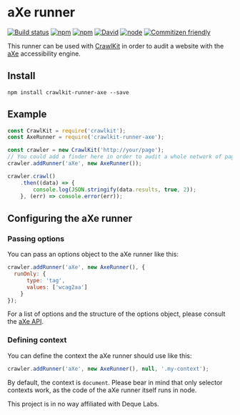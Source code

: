 # aXe runner
[![Build status](https://img.shields.io/travis/crawlkit/runner-axe/master.svg)](https://travis-ci.org/crawlkit/runner-axe)
[![npm](https://img.shields.io/npm/v/crawlkit-runner-axe.svg)](https://www.npmjs.com/package/crawlkit-runner-axe)
[![npm](https://img.shields.io/npm/l/crawlkit-runner-axe.svg)]()
[![David](https://img.shields.io/david/crawlkit/runner-axe.svg)]()
[![node](https://img.shields.io/node/v/crawlkit-runner-axe.svg)]()
[![Commitizen friendly](https://img.shields.io/badge/commitizen-friendly-brightgreen.svg)](http://commitizen.github.io/cz-cli/)

This runner can be used with [CrawlKit](https://github.com/crawlkit/crawlkit) in order to audit a website with the [aXe](https://github.com/dequelabs/axe-core) accessibility engine.

## Install
```console
npm install crawlkit-runner-axe --save
```

## Example
```javascript
const CrawlKit = require('crawlkit');
const AxeRunner = require('crawlkit-runner-axe');

const crawler = new CrawlKit('http://your/page');
// You could add a finder here in order to audit a whole network of pages
crawler.addRunner('aXe', new AxeRunner());

crawler.crawl()
    .then((data) => {
        console.log(JSON.stringify(data.results, true, 2));
    }, (err) => console.error(err));
```

## Configuring the aXe runner

### Passing options
You can pass an options object to the aXe runner like this:
```javascript
crawler.addRunner('aXe', new AxeRunner(), {
  runOnly: {
      type: 'tag',
      values: ['wcag2aa']
    }
});
```
For a list of options and the structure of the options object, please consult the [aXe API](https://github.com/dequelabs/axe-core/blob/master/doc/API.md#a11ycheck-parameters).

### Defining context
You can define the context the aXe runner should use like this:
```javascript
crawler.addRunner('aXe', new AxeRunner(), null, '.my-context');
```
By default, the context is `document`. Please bear in mind that only selector contexts work, as the code of the aXe runner itself runs in node.

This project is in no way affiliated with Deque Labs.
